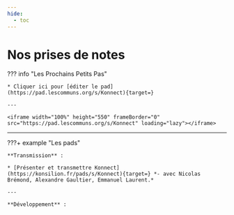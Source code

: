 ```yaml
---
hide:
  - toc
---
```


# Nos prises de notes


??? info "Les Prochains Petits Pas"

    * Cliquer ici pour [éditer le pad](https://pad.lescommuns.org/s/Konnect){target=}
    
    ---

    <iframe width="100%" height="550" frameBorder="0" src="https://pad.lescommuns.org/s/Konnect" loading="lazy"></iframe>

---

???+ example "Les pads"


    
    **Transmission** :

    * [Présenter et transmettre Konnect](https://konsilion.fr/pads/s/Konnect){target=} *- avec Nicolas Brémond, Alexandre Gaultier, Emmanuel Laurent.*
    
    ---
    
    **Développement** :


   





<style>
  .md-content__button {
    display: none;
  }
</style>